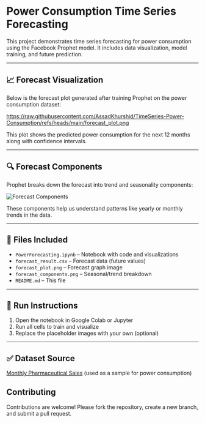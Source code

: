 # Power Consumption Time Series Forecasting

This project demonstrates time series forecasting for power consumption using the Facebook Prophet model. It includes data visualization, model training, and future prediction.

---

## 📈 Forecast Visualization

Below is the forecast plot generated after training Prophet on the power consumption dataset:

https://raw.githubusercontent.com/AssadKhurshid/TimeSeries-Power-Consumption/refs/heads/main/forecast_plot.png

This plot shows the predicted power consumption for the next 12 months along with confidence intervals.

---

## 🔍 Forecast Components

Prophet breaks down the forecast into trend and seasonality components:

![Forecast Components]([forecast_components.png](https://drive.google.com/drive/folders/19tRwY2boBm5aOwavfsqtqhcaGVs8hCGb))

These components help us understand patterns like yearly or monthly trends in the data.

---

## 📂 Files Included

- `PowerForecasting.ipynb` – Notebook with code and visualizations
- `forecast_result.csv` – Forecast data (future values)
- `forecast_plot.png` – Forecast graph image
- `forecast_components.png` – Seasonal/trend breakdown
- `README.md` – This file

---

## 🚀 Run Instructions

1. Open the notebook in Google Colab or Jupyter
2. Run all cells to train and visualize
3. Replace the placeholder images with your own (optional)

---

## ✅ Dataset Source

[Monthly Pharmaceutical Sales](https://github.com/selva86/datasets/blob/master/a10.csv) (used as a sample for power consumption)

## Contributing

Contributions are welcome! Please fork the repository, create a new branch, and submit a pull request.
